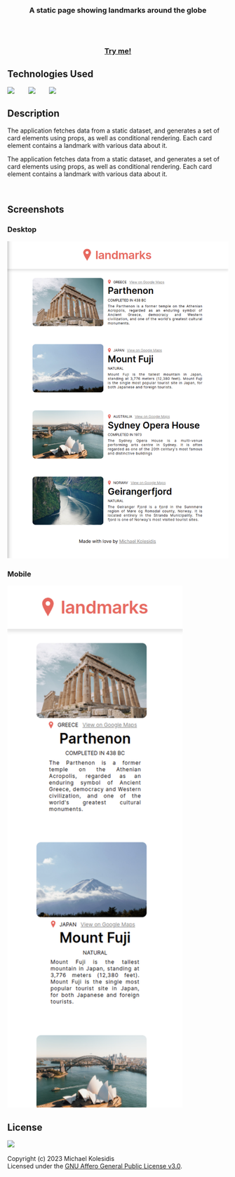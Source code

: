 <div align="center>
  <img src="./images/logo.png" width="400px" />
</div>

<br>

<h3 align="center">A static page showing landmarks around the globe </h3>

<br>
<br>

<h3 align="center"><a href="https://react-landmarks.netlify.app/">Try me!</a></h3>

## Technologies Used

<a href="https://reactjs.org/"><img src="https://github.com/michaelkolesidis/tech-icons/blob/main/icons/react/react-original.svg" height="50px" /></a>
&nbsp;&nbsp;&nbsp;&nbsp;&nbsp;&nbsp;
<a href="https://www.typescriptlang.org/"><img src="https://github.com/michaelkolesidis/tech-icons/blob/main/icons/typescript/typescript-original.svg" height="50px" /></a>
&nbsp;&nbsp;&nbsp;&nbsp;&nbsp;&nbsp;
<a href="https://en.wikipedia.org/wiki/CSS"><img src="https://github.com/michaelkolesidis/tech-icons/blob/main/icons/css3/css3-plain.svg" height="50px" /></a>

## Description

The application fetches data from a static dataset, and generates a set of card elements using props, as well as conditional rendering. Each card element contains a landmark with various data about it.

<p>The application fetches data from a static dataset, and generates a set of card elements using props, as well as conditional rendering. Each card element contains a landmark with various data about it.</p>

<br>

## Screenshots

### Desktop

<img src="./images/screenshot.png" width="600px" />

### Mobile

<img src="./images/screenshot-mobile.png" width="400px" />

## License

<a href="https://www.gnu.org/licenses/agpl-3.0.html"><img src="https://upload.wikimedia.org/wikipedia/commons/0/06/AGPLv3_Logo.svg" height="100px" /></a>

Copyright (c) 2023 Michael Kolesidis<br>
Licensed under the [GNU Affero General Public License v3.0](https://www.gnu.org/licenses/agpl-3.0.html). 
